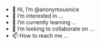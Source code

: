 - 👋 Hi, I’m @anonymousnice
- 👀 I’m interested in ...
- 🌱 I’m currently learning ...
- 💞️ I’m looking to collaborate on ...
- 📫 How to reach me ...

<!---
anonymousnice/anonymousnice is a ✨ special ✨ repository because its `README.md` (this file) appears on your GitHub profile.
You can click the Preview link to take a look at your changes.
--->
